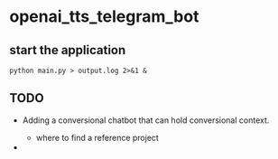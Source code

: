 # openai_tts_telegram_bot


## start the application

```
python main.py > output.log 2>&1 &
```



## TODO

- Adding a conversional chatbot that can hold conversional context.
    - where to find a reference project

- 